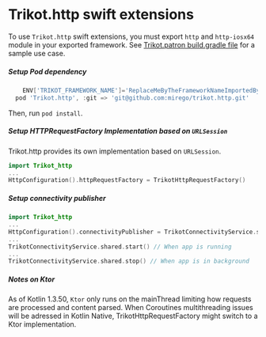 # Trikot.http swift extensions
To use `Trikot.http` swift extensions, you must export `http` and `http-iosx64` module in your exported framework. See [Trikot.patron build.gradle file](https://github.com/mirego/trikot.patron/blob/master/common/build.gradle) for a sample use case.

##### Setup Pod dependency
```groovy
    ENV['TRIKOT_FRAMEWORK_NAME']='ReplaceMeByTheFrameworkNameImportedByCocoaPods'
  pod 'Trikot.http', :git => 'git@github.com:mirego/trikot.http.git'
```
Then, run `pod install`.

##### Setup HTTPRequestFactory Implementation based on `URLSession`
Trikot.http provides its own implementation based on `URLSession`.

```swift
import Trikot_http
...
HttpConfiguration().httpRequestFactory = TrikotHttpRequestFactory()
```

##### Setup connectivity publisher
```swift
import Trikot_http
...
HttpConfiguration().connectivityPublisher = TrikotConnectivityService.shared.publisher
...
TrikotConnectivityService.shared.start() // When app is running
...
TrikotConnectivityService.shared.stop() // When app is in background
```

##### Notes on Ktor
As of Kotlin 1.3.50, `Ktor` only runs on the mainThread limiting how requests are processed and content parsed. When Coroutines multithreading issues will be adressed in Kotlin Native, TrikotHttpRequestFactory might switch to a Ktor implementation.
